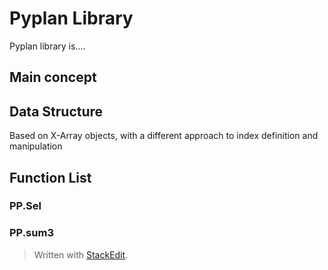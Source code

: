 
# Pyplan Library
Pyplan library is....

## Main concept

## Data Structure
Based on X-Array objects, with a different approach to index definition and manipulation

## Function List

### PP.Sel
### PP.sum3

> Written with [StackEdit](https://stackedit.io/).
<!--stackedit_data:
eyJoaXN0b3J5IjpbMTY4MDAwMjk2Myw5MDgxOTA5NzgsNDk0OD
A3NzAzXX0=
-->